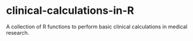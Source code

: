 # clinical-calculations-in-R
A collection of R functions to perform basic clinical calculations in medical research.
